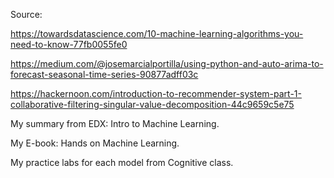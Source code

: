 
Source:
    
https://towardsdatascience.com/10-machine-learning-algorithms-you-need-to-know-77fb0055fe0

https://medium.com/@josemarcialportilla/using-python-and-auto-arima-to-forecast-seasonal-time-series-90877adff03c

https://hackernoon.com/introduction-to-recommender-system-part-1-collaborative-filtering-singular-value-decomposition-44c9659c5e75

My summary from EDX: Intro to Machine Learning. 

My E-book: Hands on Machine Learning.

My practice labs for each model from Cognitive class.
